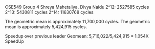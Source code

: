 CSE549 Group 4
Shreya Mahetaliya, Divya Naidu
2^12: 2527585 cycles
2^13: 5430811 cycles
2^14: 11630768 cycles

The geometric mean is approximately 11,700,000 cycles.
The geometric mean is approximately 5,424,915 cycles.

Speedup over previous leader Geomean: 5,716,022/5,424,915 = 1.054X SpeedUp
